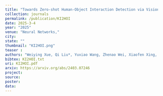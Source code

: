 ```yaml
---
title: "Towards Zero-shot Human-Object Interaction Detection via Vision-Language Integration"
collection: journals
permalink: /publication/KI2HOI
date: 2025-3-4
year: "2025"
venue: "Neural Networks,"
city: 
state: ""
thumbnail: "KI2HOI.png"
teaser : 
authors: "Weiying Xue, Qi Liu*, Yuxiao Wang, Zhenao Wei, Xiaofen Xing, Xiangmin Xu"
bibtex: KI2HOI.txt
uri: KI2HOI.pdf
arxiv: https://arxiv.org/abs/2403.07246
project: 
source: 
poster: 
data:
---
```

